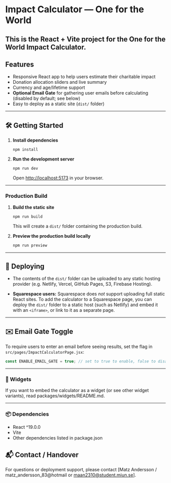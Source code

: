 # Impact Calculator — One for the World
This is the React + Vite project for the One for the World Impact Calculator.
---

## Features

- Responsive React app to help users estimate their charitable impact
- Donation allocation sliders and live summary
- Currency and age/lifetime support
- **Optional Email Gate** for gathering user emails before calculating (disabled by default; see below)
- Easy to deploy as a static site (`dist/` folder)

---

## 🛠️ Getting Started
1. **Install dependencies**
    ```
    npm install
    ```

2. **Run the development server**
    ```
    npm run dev
    ```
    Open [http://localhost:5173](http://localhost:5173) in your browser.

---

### Production Build
1. **Build the static site**
    ```bash
    npm run build
    ```
    This will create a `dist/` folder containing the production build.

2. **Preview the production build locally**
    ```bash
    npm run preview
    ```

---


## 🚚 Deploying

- The contents of the `dist/` folder can be uploaded to any static hosting provider (e.g. Netlify, Vercel, GitHub Pages, S3, Firebase Hosting).

- **Squarespace users:** Squarespace does _not_ support uploading full static React sites. To add the calculator to a Squarespace page, you can deploy the `dist/` folder to a static host (such as Netlify) and embed it with an `<iframe>`, or link to it as a separate page.

---

## ✉️ Email Gate Toggle
To require users to enter an email before seeing results, set the flag in `src/pages/ImpactCalculatorPage.jsx`:

```js
const ENABLE_EMAIL_GATE = true; // set to true to enable, false to disable
```
---


### 🧩 Widgets
If you want to embed the calculator as a widget (or see other widget variants), read
packages/widgets/README.md.

---
### 📦 Dependencies
- React ^19.0.0
- Vite
- Other dependencies listed in package.json

## 📬 Contact / Handover
For questions or deployment support, please contact [Matz Andersson / matz_andersson_83@hotmail or maan2310@student.miun.se].



